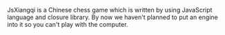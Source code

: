 JsXiangqi is a Chinese chess game which is written by using JavaScript language and closure library.
By now we haven't planned to put an engine into it so you can't play with the computer.